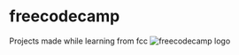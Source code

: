 # freecodecamp
Projects made while learning from fcc
![freecodecamp logo]('https://github.com/minku-singh/freecodecamp/blob/main/assets/fcc.svg')